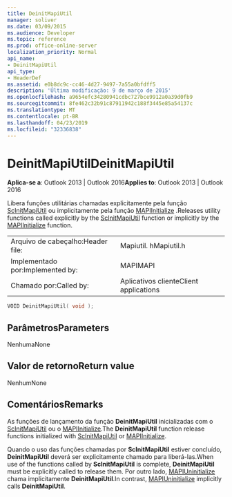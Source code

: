 ```yaml
---
title: DeinitMapiUtil
manager: soliver
ms.date: 03/09/2015
ms.audience: Developer
ms.topic: reference
ms.prod: office-online-server
localization_priority: Normal
api_name:
- DeinitMapiUtil
api_type:
- HeaderDef
ms.assetid: e0b8dc9c-cc46-4d27-9497-7a55a0bfdff5
description: 'Última modificação: 9 de março de 2015'
ms.openlocfilehash: a9654efc34280941cdbc727bce9912a0a39d0fb9
ms.sourcegitcommit: 8fe462c32b91c87911942c188f3445e85a54137c
ms.translationtype: MT
ms.contentlocale: pt-BR
ms.lasthandoff: 04/23/2019
ms.locfileid: "32336838"
---
```

# <a name="deinitmapiutil"></a><span data-ttu-id="10ce5-103">DeinitMapiUtil</span><span class="sxs-lookup"><span data-stu-id="10ce5-103">DeinitMapiUtil</span></span>

  
  
<span data-ttu-id="10ce5-104">**Aplica-se a**: Outlook 2013 | Outlook 2016</span><span class="sxs-lookup"><span data-stu-id="10ce5-104">**Applies to**: Outlook 2013 | Outlook 2016</span></span> 
  
<span data-ttu-id="10ce5-105">Libera funções utilitárias chamadas explicitamente pela função [ScInitMapiUtil](scinitmapiutil.md) ou implicitamente pela função [MAPIInitialize](mapiinitialize.md) .</span><span class="sxs-lookup"><span data-stu-id="10ce5-105">Releases utility functions called explicitly by the [ScInitMapiUtil](scinitmapiutil.md) function or implicitly by the [MAPIInitialize](mapiinitialize.md) function.</span></span> 
  
|||
|:-----|:-----|
|<span data-ttu-id="10ce5-106">Arquivo de cabeçalho:</span><span class="sxs-lookup"><span data-stu-id="10ce5-106">Header file:</span></span>  <br/> |<span data-ttu-id="10ce5-107">Mapiutil. h</span><span class="sxs-lookup"><span data-stu-id="10ce5-107">Mapiutil.h</span></span>  <br/> |
|<span data-ttu-id="10ce5-108">Implementado por:</span><span class="sxs-lookup"><span data-stu-id="10ce5-108">Implemented by:</span></span>  <br/> |<span data-ttu-id="10ce5-109">MAPI</span><span class="sxs-lookup"><span data-stu-id="10ce5-109">MAPI</span></span>  <br/> |
|<span data-ttu-id="10ce5-110">Chamado por:</span><span class="sxs-lookup"><span data-stu-id="10ce5-110">Called by:</span></span>  <br/> |<span data-ttu-id="10ce5-111">Aplicativos cliente</span><span class="sxs-lookup"><span data-stu-id="10ce5-111">Client applications</span></span>  <br/> |
   
```cpp
VOID DeinitMapiUtil( void );
```

## <a name="parameters"></a><span data-ttu-id="10ce5-112">Parâmetros</span><span class="sxs-lookup"><span data-stu-id="10ce5-112">Parameters</span></span>

<span data-ttu-id="10ce5-113">Nenhuma</span><span class="sxs-lookup"><span data-stu-id="10ce5-113">None</span></span> 
  
## <a name="return-value"></a><span data-ttu-id="10ce5-114">Valor de retorno</span><span class="sxs-lookup"><span data-stu-id="10ce5-114">Return value</span></span>

<span data-ttu-id="10ce5-115">Nenhum</span><span class="sxs-lookup"><span data-stu-id="10ce5-115">None</span></span> 
  
## <a name="remarks"></a><span data-ttu-id="10ce5-116">Comentários</span><span class="sxs-lookup"><span data-stu-id="10ce5-116">Remarks</span></span>

<span data-ttu-id="10ce5-117">As funções de lançamento da função **DeinitMapiUtil** inicializadas com o [ScInitMapiUtil](scinitmapiutil.md) ou o [MAPIInitialize](mapiinitialize.md).</span><span class="sxs-lookup"><span data-stu-id="10ce5-117">The **DeinitMapiUtil** function release functions initialized with [ScInitMapiUtil](scinitmapiutil.md) or [MAPIInitialize](mapiinitialize.md).</span></span> 
  
<span data-ttu-id="10ce5-118">Quando o uso das funções chamadas por **ScInitMapiUtil** estiver concluído, **DeinitMapiUtil** deverá ser explicitamente chamado para liberá-las.</span><span class="sxs-lookup"><span data-stu-id="10ce5-118">When use of the functions called by **ScInitMapiUtil** is complete, **DeinitMapiUtil** must be explicitly called to release them.</span></span> <span data-ttu-id="10ce5-119">Por outro lado, [MAPIUninitialize](mapiuninitialize.md) chama implicitamente **DeinitMapiUtil**.</span><span class="sxs-lookup"><span data-stu-id="10ce5-119">In contrast, [MAPIUninitialize](mapiuninitialize.md) implicitly calls **DeinitMapiUtil**.</span></span> 
  


